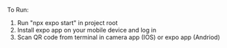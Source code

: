 To Run:
1. Run "npx expo start" in project root
2. Install expo app on your mobile device and log in
3. Scan QR code from terminal in camera app (IOS) or expo app (Andriod)